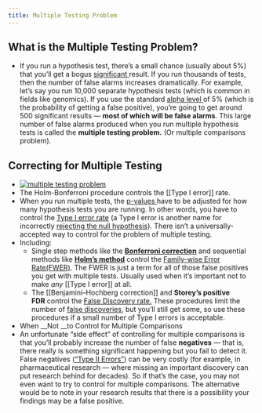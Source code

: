 ```yaml
---
title: Multiple Testing Problem
---
```


## What is the Multiple Testing Problem?
- If you run a hypothesis test, there’s a small chance (usually about 5%) that you’ll get a bogus [significant ](https://www.statisticshowto.com/what-is-statistical-significance/)result. If you run thousands of tests, then the number of false alarms increases dramatically. For example, let’s say you run 10,000 separate hypothesis tests (which is common in fields like genomics). If you use the standard [alpha level ](https://www.statisticshowto.com/what-is-an-alpha-level/)of 5% (which is the probability of getting a false positive), you’re going to get around 500 significant results — **most of which will be false alarms**. This large number of false alarms produced when you run multiple hypothesis tests is called the **multiple testing problem.** (Or multiple comparisons problem).
## Correcting for Multiple Testing
- [![multiple testing problem](https://www.statisticshowto.com/wp-content/uploads/2016/09/holm-bonferroni.png)](https://www.statisticshowto.com/wp-content/uploads/2016/09/holm-bonferroni.png)
- The Holm-Bonferroni procedure controls the [[Type I error]] rate.
- When you run multiple tests, the [p-values ](https://www.statisticshowto.com/p-value/)have to be adjusted for how many hypothesis tests you are running. In other words, you have to control the [Type I error rate](https://www.statisticshowto.com/probability-and-statistics/statistics-definitions/type-i-error-type-ii-error-decision/) (a Type I error is another name for incorrectly [rejecting the null hypothesis](https://www.statisticshowto.com/support-or-reject-null-hypothesis/)). There isn’t a universally-accepted way to control for the problem of multiple testing.
- Including:
	- Single step methods like the **[Bonferroni correction](https://www.statisticshowto.com/post-hoc/#PHbonferroni)** and sequential methods like **[Holm’s method](https://www.statisticshowto.com/holm-bonferroni-method/)** control the [Family-wise Error Rate(FWER)](https://www.statisticshowto.com/familywise-error-rate/). The FWER is just a term for all of those false positives you get with multiple tests. Usually used when it’s important not to make _any_ [[Type I error]] at all.
	- The [[Benjamini–Hochberg correction]] and **Storey’s positive FDR** control the [False Discovery rate.](https://www.statisticshowto.com/false-discovery-rate/) These procedures limit the number of [false discoveries](https://www.statisticshowto.com/false-discovery-rate/), but you’ll still get some, so use these procedures if a small number of Type I errors is acceptable.
- When __Not __to Control for Multiple Comparisons
- An unfortunate “side effect” of controlling for multiple comparisons is that you’ll probably increase the number of false **negatives** — that is, there really is something significant happening but you fail to detect it. False negatives ([“Type II Errors”](https://www.statisticshowto.com/probability-and-statistics/statistics-definitions/type-i-error-type-ii-error-decision/)) can be very costly (for example, in pharmaceutical research — where missing an important discovery can put research behind for decades). So if that’s the case, you may not even want to try to control for multiple comparisons. The alternative would be to note in your research results that there is a possibility your findings may be a false positive.